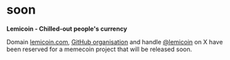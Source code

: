 # soon

**Lemicoin - Chilled-out people's currency**

Domain [lemicoin.com](https://lemicoin.com), [GitHub organisation](https://github.com/lemicoin) and handle [@lemicoin](https://x.com/lemicoin) on X have been reserved for a memecoin project that will be released soon.
